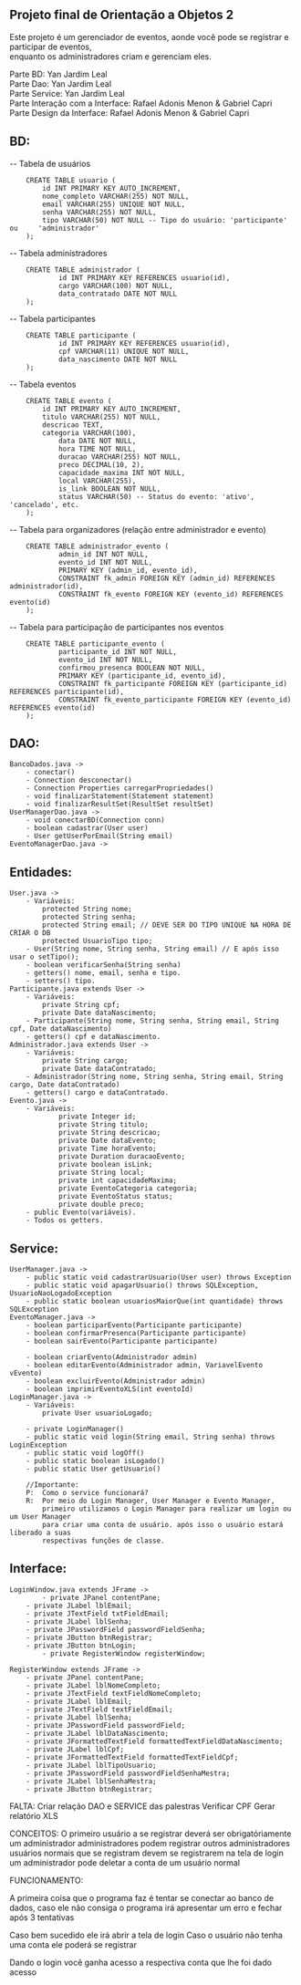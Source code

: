 ## Projeto final de Orientação a Objetos 2 <br>
Este projeto é um gerenciador de eventos, aonde você pode se registrar e participar de eventos, <br>
enquanto os administradores criam e gerenciam eles.

Parte BD: Yan Jardim Leal <br>
Parte Dao: Yan Jardim Leal <br>
Parte Service: Yan Jardim Leal <br>
Parte Interação com a Interface: Rafael Adonis Menon & Gabriel Capri <br>
Parte Design da Interface: Rafael Adonis Menon & Gabriel Capri <br>

## BD:
	
-- Tabela de usuários

		CREATE TABLE usuario (
 	   		id INT PRIMARY KEY AUTO_INCREMENT,
 	   		nome_completo VARCHAR(255) NOT NULL,
 	   		email VARCHAR(255) UNIQUE NOT NULL,
 	   		senha VARCHAR(255) NOT NULL,
 	   		tipo VARCHAR(50) NOT NULL -- Tipo do usuário: 'participante' ou 	'administrador'
		);
	
-- Tabela administradores

		CREATE TABLE administrador (
	    		id INT PRIMARY KEY REFERENCES usuario(id),
	    		cargo VARCHAR(100) NOT NULL,
	    		data_contratado DATE NOT NULL
		);

-- Tabela participantes

		CREATE TABLE participante (
	    		id INT PRIMARY KEY REFERENCES usuario(id),
	    		cpf VARCHAR(11) UNIQUE NOT NULL,
	    		data_nascimento DATE NOT NULL
		);

-- Tabela eventos

		CREATE TABLE evento (
    		id INT PRIMARY KEY AUTO_INCREMENT,
    		titulo VARCHAR(255) NOT NULL,
    		descricao TEXT,
    		categoria VARCHAR(100),
	    		data DATE NOT NULL,
	    		hora TIME NOT NULL,
	    		duracao VARCHAR(255) NOT NULL,
	    		preco DECIMAL(10, 2),
	    		capacidade_maxima INT NOT NULL,
	    		local VARCHAR(255),
	    		is_link BOOLEAN NOT NULL,
	    		status VARCHAR(50) -- Status do evento: 'ativo', 'cancelado', etc.
		);
	
-- Tabela para organizadores (relação entre administrador e evento)

		CREATE TABLE administrador_evento (
	    		admin_id INT NOT NULL,
	    		evento_id INT NOT NULL,
	    		PRIMARY KEY (admin_id, evento_id),
	    		CONSTRAINT fk_admin FOREIGN KEY (admin_id) REFERENCES administrador(id),
	    		CONSTRAINT fk_evento FOREIGN KEY (evento_id) REFERENCES evento(id)
		);

-- Tabela para participação de participantes nos eventos

		CREATE TABLE participante_evento (
	    		participante_id INT NOT NULL,
	    		evento_id INT NOT NULL,
	    		confirmou_presenca BOOLEAN NOT NULL,
	    		PRIMARY KEY (participante_id, evento_id),
	    		CONSTRAINT fk_participante FOREIGN KEY (participante_id) 		REFERENCES participante(id),
	    		CONSTRAINT fk_evento_participante FOREIGN KEY (evento_id) 		REFERENCES evento(id)
		);

## DAO:

	BancoDados.java ->
		- conectar()
		- Connection desconectar()
		- Connection Properties carregarPropriedades()
		- void finalizarStatement(Statement statement)
		- void finalizarResultSet(ResultSet resultSet)
	UserManagerDao.java ->
		- void conectarBD(Connection conn)
		- boolean cadastrar(User user)
		- User getUserPorEmail(String email)
	EventoManagerDao.java ->

## Entidades:
	User.java ->
		- Variáveis:
			protected String nome;
			protected String senha;
			protected String email; // DEVE SER DO TIPO UNIQUE NA HORA DE CRIAR O DB
			protected UsuarioTipo tipo;
		- User(String nome, String senha, String email) // E após isso usar o setTipo();
		- boolean verificarSenha(String senha)
		- getters() nome, email, senha e tipo.
		- setters() tipo.
	Participante.java extends User ->
		- Variáveis:
			private String cpf;
			private Date dataNascimento;
		- Participante(String nome, String senha, String email, String cpf, Date dataNascimento)
		- getters() cpf e dataNascimento.
	Administrador.java extends User ->
		- Variáveis:
			private String cargo;
			private Date dataContratado;
		- Administrador(String nome, String senha, String email, String cargo, Date dataContratado)
		- getters() cargo e dataContratado.
	Evento.java ->
		- Variáveis:
				private Integer id;
				private String titulo;
				private String descricao;
				private Date dataEvento;
				private Time horaEvento;
				private Duration duracaoEvento;
				private boolean isLink;
				private String local;
				private int capacidadeMaxima;
				private EventoCategoria categoria;
				private EventoStatus status;
				private double preco;
		- public Evento(variáveis).
		- Todos os getters.
## Service:
	UserManager.java ->
		- public static void cadastrarUsuario(User user) throws Exception
		- public static void apagarUsuario() throws SQLException, UsuarioNaoLogadoException
		- public static boolean usuariosMaiorQue(int quantidade) throws SQLException
	EventoManager.java ->
		- boolean participarEvento(Participante participante)
		- boolean confirmarPresenca(Participante participante)
		- boolean sairEvento(Participante participante)
			
		- boolean criarEvento(Administrador admin)
		- boolean editarEvento(Administrador admin, VariavelEvento vEvento)
		- boolean excluirEvento(Administrador admin)
		- boolean imprimirEventoXLS(int eventoId)
	LoginManager.java ->
		- Variáveis:
			private User usuarioLogado;
		
		- private LoginManager()
		- public static void login(String email, String senha) throws LoginException 
		- public static void logOff()
		- public static boolean isLogado()
		- public static User getUsuario()
		
		//Importante:
		P: 	Como o service funcionará?
		R: 	Por meio do Login Manager, User Manager e Evento Manager,
			primeiro utilizamos o Login Manager para realizar um login ou um User Manager
			para criar uma conta de usuário. após isso o usuário estará liberado a suas
			respectivas funções de classe.
## Interface:
	
	LoginWindow.java extends JFrame ->
	    	- private JPanel contentPane;
		- private JLabel lblEmail;
		- private JTextField txtFieldEmail;
		- private JLabel lblSenha;
		- private JPasswordField passwordFieldSenha;
		- private JButton btnRegistrar;
		- private JButton btnLogin;
        	- private RegisterWindow registerWindow;
		
	RegisterWindow extends JFrame ->	
		- private JPanel contentPane;
		- private JLabel lblNomeCompleto;
		- private JTextField textFieldNomeCompleto;
		- private JLabel lblEmail;
		- private JTextField textFieldEmail;
		- private JLabel lblSenha;
		- private JPasswordField passwordField;
		- private JLabel lblDataNascimento;
		- private JFormattedTextField formattedTextFieldDataNascimento;
		- private JLabel lblCpf;
		- private JFormattedTextField formattedTextFieldCpf;
		- private JLabel lblTipoUsuario;
		- private JPasswordField passwordFieldSenhaMestra;
		- private JLabel lblSenhaMestra;
		- private JButton btnRegistrar;
	
FALTA:
Criar relação DAO e SERVICE das palestras
Verificar CPF
Gerar relatório XLS

CONCEITOS:
O primeiro usuário a se registrar deverá ser obrigatóriamente um administrador
administradores podem registrar outros administradores
usuários normais que se registram devem se registrarem na tela de login
um administrador pode deletar a conta de um usuário normal

FUNCIONAMENTO:

A primeira coisa que o programa faz é tentar se conectar ao banco de dados, caso ele não consiga o programa irá
apresentar um erro e fechar após 3 tentativas

Caso bem sucedido ele irá abrir a tela de login
Caso o usuário não tenha uma conta ele poderá se registrar

Dando o login você ganha acesso a respectiva conta que lhe foi dado acesso


